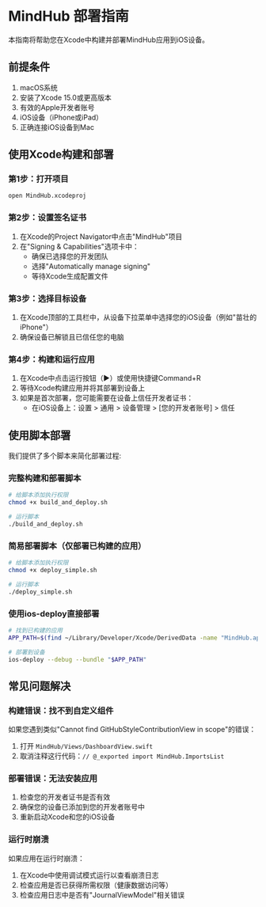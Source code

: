 # MindHub 部署指南

本指南将帮助您在Xcode中构建并部署MindHub应用到iOS设备。

## 前提条件

1. macOS系统
2. 安装了Xcode 15.0或更高版本
3. 有效的Apple开发者账号
4. iOS设备（iPhone或iPad）
5. 正确连接iOS设备到Mac

## 使用Xcode构建和部署

### 第1步：打开项目

```bash
open MindHub.xcodeproj
```

### 第2步：设置签名证书

1. 在Xcode的Project Navigator中点击"MindHub"项目
2. 在"Signing & Capabilities"选项卡中：
   - 确保已选择您的开发团队
   - 选择"Automatically manage signing"
   - 等待Xcode生成配置文件

### 第3步：选择目标设备

1. 在Xcode顶部的工具栏中，从设备下拉菜单中选择您的iOS设备（例如"苗壮的iPhone"）
2. 确保设备已解锁且已信任您的电脑

### 第4步：构建和运行应用

1. 在Xcode中点击运行按钮（▶）或使用快捷键Command+R
2. 等待Xcode构建应用并将其部署到设备上
3. 如果是首次部署，您可能需要在设备上信任开发者证书：
   - 在iOS设备上：设置 > 通用 > 设备管理 > [您的开发者账号] > 信任

## 使用脚本部署

我们提供了多个脚本来简化部署过程:

### 完整构建和部署脚本

```bash
# 给脚本添加执行权限
chmod +x build_and_deploy.sh

# 运行脚本
./build_and_deploy.sh
```

### 简易部署脚本（仅部署已构建的应用）

```bash
# 给脚本添加执行权限
chmod +x deploy_simple.sh

# 运行脚本
./deploy_simple.sh
```

### 使用ios-deploy直接部署

```bash
# 找到已构建的应用
APP_PATH=$(find ~/Library/Developer/Xcode/DerivedData -name "MindHub.app" | grep -v "Build/Products/Debug-iphonesimulator" | head -1)

# 部署到设备
ios-deploy --debug --bundle "$APP_PATH"
```

## 常见问题解决

### 构建错误：找不到自定义组件

如果您遇到类似"Cannot find GitHubStyleContributionView in scope"的错误：

1. 打开 `MindHub/Views/DashboardView.swift`
2. 取消注释这行代码：`// @_exported import MindHub.ImportsList`

### 部署错误：无法安装应用

1. 检查您的开发者证书是否有效
2. 确保您的设备已添加到您的开发者账号中
3. 重新启动Xcode和您的iOS设备

### 运行时崩溃

如果应用在运行时崩溃：

1. 在Xcode中使用调试模式运行以查看崩溃日志
2. 检查应用是否已获得所需权限（健康数据访问等）
3. 检查应用日志中是否有"JournalViewModel"相关错误 